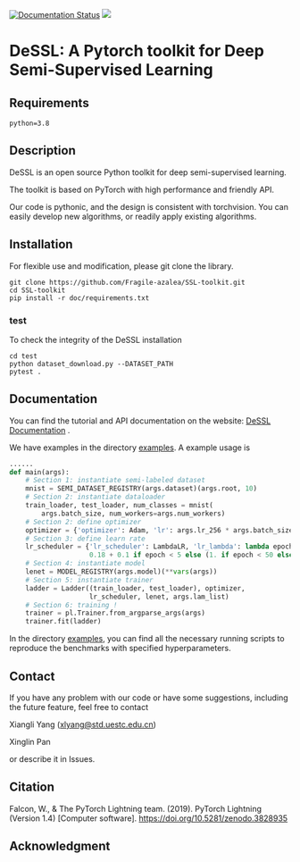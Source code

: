 [![Documentation Status](https://readthedocs.org/projects/ssl-toolkit/badge/?version=latest)](https://ssl-toolkit.readthedocs.io/en/latest/?badge=latest) ![](https://img.shields.io/badge/license-MIT-blue)

# DeSSL: A Pytorch toolkit for Deep Semi-Supervised Learning


## Requirements

```consule
python=3.8
```

## Description

DeSSL is an open source Python toolkit for deep semi-supervised learning.

The toolkit is based on PyTorch with high performance and friendly API.

Our code is pythonic, and the design is consistent with torchvision. You can easily develop new algorithms, or readily apply existing algorithms.

## Installation 

For flexible use and modification, please git clone the library.

```console
git clone https://github.com/Fragile-azalea/SSL-toolkit.git
cd SSL-toolkit
pip install -r doc/requirements.txt
```

### test

To check the integrity of the DeSSL installation
```console
cd test
python dataset_download.py --DATASET_PATH
pytest .
```

## Documentation

You can find the tutorial and API documentation on the website: [DeSSL Documentation](https://ssl-toolkit.readthedocs.io/en/latest/) .

We have examples in the directory [examples](https://github.com/Fragile-azalea/SSL-toolkit/tree/main/example).  A example usage is 

```python
......
def main(args):
    # Section 1: instantiate semi-labeled dataset
    mnist = SEMI_DATASET_REGISTRY(args.dataset)(args.root, 10)
    # Section 2: instantiate dataloader
    train_loader, test_loader, num_classes = mnist(
        args.batch_size, num_workers=args.num_workers) 
    # Section 2: define optimizer
    optimizer = {'optimizer': Adam, 'lr': args.lr_256 * args.batch_size / 256}
    # Section 3: define learn rate
    lr_scheduler = {'lr_scheduler': LambdaLR, 'lr_lambda': lambda epoch: epoch *
                    0.18 + 0.1 if epoch < 5 else (1. if epoch < 50 else 1.5 - epoch / 100)}
    # Section 4: instantiate model
    lenet = MODEL_REGISTRY(args.model)(**vars(args))
    # Section 5: instantiate trainer
    ladder = Ladder((train_loader, test_loader), optimizer,
                    lr_scheduler, lenet, args.lam_list)
    # Section 6: training !
    trainer = pl.Trainer.from_argparse_args(args)
    trainer.fit(ladder)
```

In the directory [examples](https://github.com/Fragile-azalea/SSL-toolkit/tree/main/example), you can find all the necessary running scripts to reproduce the benchmarks with specified hyperparameters.

## Contact

If you have any problem with our code or have some suggestions, including the future feature, feel free to contact 

Xiangli Yang (xlyang@std.uestc.edu.cn)

Xinglin Pan

or describe it in Issues.

## Citation

Falcon, W., & The PyTorch Lightning team. (2019). PyTorch Lightning (Version 1.4) [Computer software]. https://doi.org/10.5281/zenodo.3828935




## Acknowledgment






